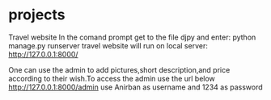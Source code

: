 # projects
Travel website
In the comand prompt get to the file djpy and enter: 
python manage.py runserver
travel website will run on local server: 
http://127.0.0.1:8000/

One can use the admin to add pictures,short description,and price according to their wish.To access the admin use the url below
http://127.0.0.1:8000/admin
use Anirban as username and 1234 as password

